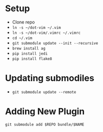 # Setup
 - Clone repo
 - `ln -s ~/dot-vim ~/.vim`
 - `ln -s ~/dot-vim/.vimrc ~/.vimrc`
 - `cd ~/.vim`
 - `git submodule update --init --recursive`
 - `brew install ag`
 - `pip install jedi`
 - `pip install flake8`

# Updating submodiles
 - `git submodule update --remote`

# Adding New Plugin
`git submodule add $REPO bundle/$NAME`
